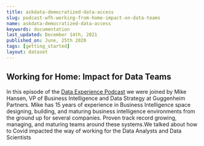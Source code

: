```yaml
---
title: askdata-democratized-data-access
slug: podcast-wfh-working-from-home-impact-on-data-teams
name: askdata-democratized-data-access
keywords: documentation
last_updated: December 14th, 2021
published_on: June, 25th 2020
tags: [getting_started]
layout: dataset
--- 
```


## Working for Home: Impact for Data Teams

<div></div><p>In this episode of the <a href="https://www.askdata.com/podcast">Data Experience Podcast</a> we were joined by Mike Hansen, VP of Business Intelligence and Data Strategy at Guggenheim Partners. Mike has 15 years of experience in Business Intelligence space designing, building, and maturing business intelligence environments from the ground up for several companies. Proven track record growing, managing, and maturing teams around these systems.We talked about how to Covid impacted the way of working for the Data Analysts and Data Scientists<strong><br></strong></p>

